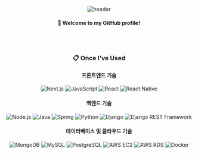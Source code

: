 <div align="center"> 

![header](https://capsule-render.vercel.app/api?type=soft&color=gradient&height=150&section=header&text=hhee4455&fontColor=ffffff&fontSize=70&animation=fadeIn&fontAlignY=55&desc=%20&descAlignY=62&descAlign=62&descColor=6441a5&descStrokeColor=ffffff&descStroke=3)
####  :wave: Welcome to my GitHub profile!

 <br/>
 <br/>
  
###  :clipboard: Once I've Used 

#### 프론트엔드 기술

<div>
  <img src="https://img.shields.io/badge/Next.js-000000?style=for-the-badge&logo=Next.js&logoColor=white" alt="Next.js" />
  <img src="https://img.shields.io/badge/JavaScript-F7DF1E?style=for-the-badge&logo=JavaScript&logoColor=white" alt="JavaScript" />
  <img src="https://img.shields.io/badge/React-61DAFB?style=for-the-badge&logo=React&logoColor=white" alt="React" />
  <img src="https://img.shields.io/badge/React%20Native-61DAFB?style=for-the-badge&logo=React&logoColor=white" alt="React Native" />
</div>

#### 백엔드 기술

<div>
  <img src="https://img.shields.io/badge/Node.js-339933?style=for-the-badge&logo=Node.js&logoColor=white" alt="Node.js" />
  <img src="https://img.shields.io/badge/Java-007396?style=for-the-badge&logo=Java&logoColor=white" alt="Java" />
  <img src="https://img.shields.io/badge/Spring-6DB33F?style=for-the-badge&logo=Spring&logoColor=white" alt="Spring" />
  <img src="https://img.shields.io/badge/Python-3776AB?style=for-the-badge&logo=Python&logoColor=white" alt="Python" />
  <img src="https://img.shields.io/badge/Django-092E20?style=for-the-badge&logo=Django&logoColor=white" alt="Django" />
  <img src="https://img.shields.io/badge/Django%20REST%20Framework-092E20?style=for-the-badge&logo=Django&logoColor=white" alt="Django REST Framework" />
</div>

#### 데이터베이스 및 클라우드 기술

<div>
  <img src="https://img.shields.io/badge/MongoDB-47A248?style=for-the-badge&logo=MongoDB&logoColor=white" alt="MongoDB" />
  <img src="https://img.shields.io/badge/MySQL-4479A1?style=for-the-badge&logo=MySQL&logoColor=white" alt="MySQL" />
  <img src="https://img.shields.io/badge/PostgreSQL-336791?style=for-the-badge&logo=PostgreSQL&logoColor=white" alt="PostgreSQL" />
  <img src="https://img.shields.io/badge/AWS%20EC2-232F3E?style=for-the-badge&logo=Amazon%20AWS&logoColor=white" alt="AWS EC2" />
  <img src="https://img.shields.io/badge/AWS%20RDS-232F3E?style=for-the-badge&logo=Amazon%20AWS&logoColor=white" alt="AWS RDS" />
  <img src="https://img.shields.io/badge/Docker-2496ED?style=for-the-badge&logo=Docker&logoColor=white" alt="Docker" />
</div>

